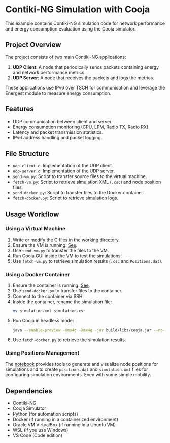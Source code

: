 # Contiki-NG Simulation with Cooja

This example contains Contiki-NG simulation code for network performance and energy consumption evaluation using the Cooja simulator.

## Project Overview

The project consists of two main Contiki-NG applications:

1. **UDP Client**: A node that periodically sends packets containing energy and network performance metrics.
2. **UDP Server**: A node that receives the packets and logs the metrics.

These applications use IPv6 over TSCH for communication and leverage the Energest module to measure energy consumption.

## Features

- UDP communication between client and server.
- Energy consumption monitoring (CPU, LPM, Radio TX, Radio RX).
- Latency and packet transmission statistics.
- IPv6 address handling and packet logging.

## File Structure

- `udp-client.c`: Implementation of the UDP client.
- `udp-server.c`: Implementation of the UDP server.
- `send-vm.py`: Script to transfer source files to the virtual machine.
- `fetch-vm.py`: Script to retrieve simulation XML (`.csc`) and node position files.
- `send-docker.py`: Script to transfer files to the Docker container.
- `fetch-docker.py`: Script to retrieve simulation logs.

## Usage Workflow

### Using a Virtual Machine
1. Write or modify the C files in the working directory.
2. Ensure the VM is running. [See](https://github.com/JunioCesarFerreira/Cooja-Docker-VM-Setup/blob/main/vm/prepare-vm-enviroment.md).
3. Use `send-vm.py` to transfer the files to the VM.
4. Run Cooja GUI inside the VM to test the simulations.
5. Use `fetch-vm.py` to retrieve simulation results (`.csc` and `Positions.dat`).

### Using a Docker Container
1. Ensure the container is running. [See](https://github.com/JunioCesarFerreira/Cooja-Docker-VM-Setup/tree/main/ssh-docker-cooja).
2. Use `send-docker.py` to transfer files to the container.
3. Connect to the container via SSH.
4. Inside the container, rename the simulation file:
   ```sh
   mv simulation.xml simulation.csc
   ```
5. Run Cooja in headless mode:
   ```sh
   java --enable-preview -Xms4g -Xmx4g -jar build/libs/cooja.jar --no-gui simulation.csc > sim.log
   ```
6. Use `fetch-docker.py` to retrieve the simulation results.

### Using Positions Management
The [notebook](positions-mngmt.ipynb) provides tools to generate and visualize node positions for simulations and to create `positions.dat` and `simulation.xml` files for configuring simulation environments. Even with some simple mobility. 

## Dependencies

- Contiki-NG
- Cooja Simulator
- Python (for automation scripts)
- Docker (if running in a containerized environment)
- Oracle VM VirtualBox (if running in a Ubuntu VM)
- WSL (if you use Windows)
- VS Code (Code edition)